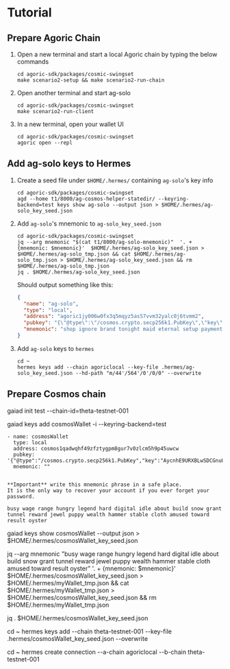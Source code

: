 # Tutorial

## Prepare Agoric Chain

1. Open a new terminal and start a local Agoric chain by typing the below commands

   ```shell
   cd agoric-sdk/packages/cosmic-swingset
   make scenario2-setup && make scenario2-run-chain
   ```

2. Open another terminal and start ag-solo

   ```shell
   cd agoric-sdk/packages/cosmic-swingset
   make scenario2-run-client
   ```

3. In a new terminal, open your wallet UI

   ```shell
   cd agoric-sdk/packages/cosmic-swingset
   agoric open --repl
   ```

## Add ag-solo keys to Hermes

1. Create a seed file under `$HOME/.hermes/` containing `ag-solo`'s key info

   ```shell
   cd agoric-sdk/packages/cosmic-swingset
   agd --home t1/8000/ag-cosmos-helper-statedir/ --keyring-backend=test keys show ag-solo --output json > $HOME/.hermes/ag-solo_key_seed.json
   ```

2. Add `ag-solo`'s mnemonic to `ag-solo_key_seed.json`

   ```shell
   cd agoric-sdk/packages/cosmic-swingset
   jq --arg mnemonic "$(cat t1/8000/ag-solo-mnemonic)"  '. + {mnemonic: $mnemonic}'  $HOME/.hermes/ag-solo_key_seed.json > $HOME/.hermes/ag-solo_tmp.json && cat $HOME/.hermes/ag-solo_tmp.json > $HOME/.hermes/ag-solo_key_seed.json && rm $HOME/.hermes/ag-solo_tmp.json
   jq . $HOME/.hermes/ag-solo_key_seed.json
   ```

   Should output something like this:

   ```json
   {
     "name": "ag-solo",
     "type": "local",
     "address": "agoric1jy006w0fx3q5mqyz5as57vvm32yalc0j6tvmm2",
     "pubkey": "{\"@type\":\"/cosmos.crypto.secp256k1.PubKey\",\"key\":\"AxQ6Ci1etkkk/rHfwKcUeyfpTE8I+vuG+DsPuwnNkVpc\"}",
     "mnemonic": "shop ignore brand tonight maid eternal setup payment seek bus fuel bunker awful stick group year betray quote nice stable catalog access indoor eagle"
   }
   ```

3. Add `ag-solo` keys to `hermes`

   ```shell
   cd ~
   hermes keys add --chain agoriclocal --key-file .hermes/ag-solo_key_seed.json --hd-path "m/44'/564'/0'/0/0" --overwrite
   ```

## Prepare Cosmos chain

gaiad init test --chain-id=theta-testnet-001

gaiad keys add cosmosWallet -i --keyring-backend=test

```text
- name: cosmosWallet
  type: local
  address: cosmos1qadwqhf49zfztygpm8gur7v0zlcm5h9p45uwcw
  pubkey: '{"@type":"/cosmos.crypto.secp256k1.PubKey","key":"AycnhE9URXBLwSDCGnuU6L4LfoMTS/0fdgl5OFHZJ3b4"}'
  mnemonic: ""


**Important** write this mnemonic phrase in a safe place.
It is the only way to recover your account if you ever forget your password.

busy wage range hungry legend hard digital idle about build snow grant tunnel reward jewel puppy wealth hammer stable cloth amused toward result oyster
```

gaiad keys show cosmosWallet --output json > $HOME/.hermes/cosmosWallet_key_seed.json

jq --arg mnemonic "busy wage range hungry legend hard digital idle about build snow grant tunnel reward jewel puppy wealth hammer stable cloth amused toward result oyster"  '. + {mnemonic: $mnemonic}'  $HOME/.hermes/cosmosWallet_key_seed.json > $HOME/.hermes/myWallet_tmp.json && cat $HOME/.hermes/myWallet_tmp.json > $HOME/.hermes/cosmosWallet_key_seed.json && rm $HOME/.hermes/myWallet_tmp.json

jq . $HOME/.hermes/cosmosWallet_key_seed.json

cd ~
hermes keys add --chain theta-testnet-001 --key-file .hermes/cosmosWallet_key_seed.json --overwrite


cd ~
hermes create connection --a-chain agoriclocal --b-chain theta-testnet-001 